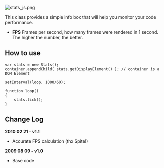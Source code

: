 ![stats_js.png](http://mrdoob.googlecode.com/svn/trunk/assets/stats_js.png)

This class provides a simple info box that will help you monitor your code performance.

* **FPS** Frames per second, how many frames were rendered in 1 second. The higher the number, the better.

## How to use

	var stats = new Stats();
	container.appendChild( stats.getDisplayElement() ); // container is a DOM Element
	
	setInterval(loop, 1000/60);
	
	function loop()
	{
		stats.tick();
	}

## Change Log

**2010 02 21 - v1.1**
* Accurate FPS calculation (thx Spite!)
 
**2009 08 09 - v1.0**
* Base code
